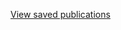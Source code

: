 [View saved publications](https://docs.google.com/spreadsheets/d/1qJp2BzFlMOybP5HWUzcAhzg1JwX7KuEXM1TUDHKMUaE/edit?pli=1#gid=0)